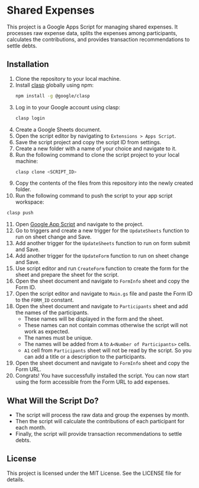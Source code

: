 # Shared Expenses

This project is a Google Apps Script for managing shared expenses. It processes raw expense data, splits the expenses among participants, calculates the contributions, and provides transaction recommendations to settle debts.

## Installation

1. Clone the repository to your local machine.
2. Install [clasp](https://github.com/google/clasp) globally using npm:
   ```sh
   npm install -g @google/clasp
   ```
3. Log in to your Google account using clasp:
   ```sh
   clasp login
   ```
4. Create a Google Sheets document.
5. Open the script editor by navigating to `Extensions > Apps Script`.
6. Save the script project and copy the script ID from settings.
7. Create a new folder with a name of your choice and navigate to it.
8. Run the following command to clone the script project to your local machine:
   ```sh
   clasp clone <SCRIPT_ID>
   ```
9. Copy the contents of the files from this repository into the newly created folder.
10. Run the following command to push the script to your app script workspace:
   ```sh
   clasp push
   ```
11. Open [Google App Script](https://script.google.com/) and navigate to the project.
12. Go to triggers and create a new trigger for the `UpdateSheets` function to run on sheet change and Save.
13. Add another trigger for the `UpdateSheets` function to run on form submit and Save.
14. Add another trigger for the `UpdateForm` function to run on sheet change and Save.
15. Use script editor and run `CreateForm` function to create the form for the sheet and prepare the sheet for the script.
16. Open the sheet document and navigate to `FormInfo` sheet and copy the Form ID.
17. Open the script editor and navigate to `Main.gs` file and paste the Form ID to the `FORM_ID` constant.
18. Open the sheet document and navigate to `Participants` sheet and add the names of the participants.
      - These names will be displayed in the form and the sheet.
      - These names can not contain commas otherwise the script will not work as expected.
      - The names must be unique.
      - The names will be added from `A` to `A<Number of Participants>` cells.
      - `A1` cell from `Participants` sheet will not be read by the script. So you can add a title or a description to the participants.
17. Open the sheet document and navigate to `FormInfo` sheet and copy the Form URL.
18. Congrats! You have successfully installed the script. You can now start using the form accessible from the Form URL to add expenses.


## What Will the Script Do?
- The script will process the raw data and group the expenses by month.
- Then the script will calculate the contributions of each participant for each month.
- Finally, the script will provide transaction recommendations to settle debts.

## License

This project is licensed under the MIT License. See the LICENSE file for details.
